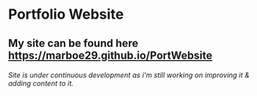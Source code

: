 # Portfolio Website

## My site can be found here https://marboe29.github.io/PortWebsite

###### Site is under continuous development as i'm still working on improving it & adding content to it.
